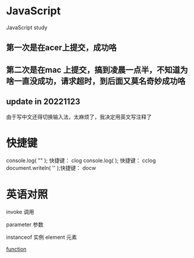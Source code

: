 # JavaScript
JavaScript study 
## 第一次是在acer上提交，成功咯
## 第二次是在mac 上提交，搞到凌晨一点半，不知道为啥一直没成功，请求超时，到后面又莫名奇妙成功咯

## update in 20221123
由于写中文还得切换输入法，太麻烦了，我决定用英文写注释了

# 快捷键
console.log( "" );     快捷键： clog
console.log(  );       快捷键： cclog
document.writeln( '' );快捷键： docw

# 英语对照
invoke 调用

parameter 参数 

instanceof 实例
element 元素

[function](./05function.js)